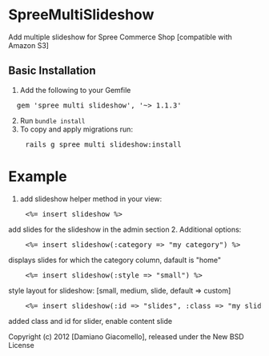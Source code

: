 SpreeMultiSlideshow
===================

Add multiple slideshow for Spree Commerce Shop [compatible with Amazon S3]


Basic Installation
------------------

1. Add the following to your Gemfile
<pre>
  gem 'spree_multi_slideshow', '~> 1.1.3'
</pre>
2. Run `bundle install`
3. To copy and apply migrations run:
<pre>
	rails g spree_multi_slideshow:install
</pre>

Example
=======

1. add slideshow helper method in your view:
<pre>
	<%= insert_slideshow %>
</pre>
add slides for the slideshow in the admin section
2. Additional options:
<pre>
	<%= insert_slideshow(:category => "my_category") %>
</pre>
displays slides for which the category column, dafault is "home"
<pre>
	<%= insert_slideshow(:style => "small") %>
</pre>
style layout for slideshow: [small, medium, slide, default => custom]
<pre>
	<%= insert_slideshow(:id => "slides", :class => "my_slide", :pagination_class => "pagination", :show_content => true) %>
</pre>
added class and id for slider, enable content slide

Copyright (c) 2012 [Damiano Giacomello], released under the New BSD License
